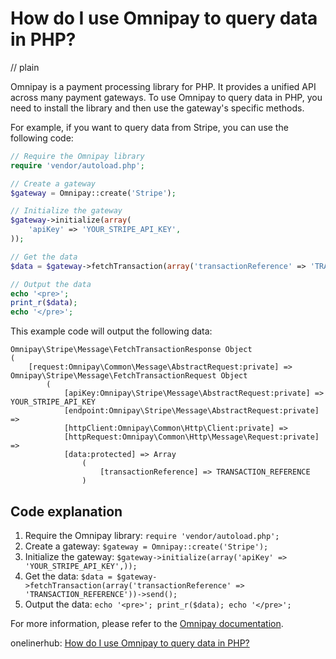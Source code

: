 # How do I use Omnipay to query data in PHP?
// plain

Omnipay is a payment processing library for PHP. It provides a unified API across many payment gateways. To use Omnipay to query data in PHP, you need to install the library and then use the gateway's specific methods.

For example, if you want to query data from Stripe, you can use the following code:
```php
// Require the Omnipay library
require 'vendor/autoload.php';

// Create a gateway
$gateway = Omnipay::create('Stripe');

// Initialize the gateway
$gateway->initialize(array(
    'apiKey' => 'YOUR_STRIPE_API_KEY',
));

// Get the data
$data = $gateway->fetchTransaction(array('transactionReference' => 'TRANSACTION_REFERENCE'))->send();

// Output the data
echo '<pre>';
print_r($data);
echo '</pre>';
```

This example code will output the following data:
```
Omnipay\Stripe\Message\FetchTransactionResponse Object
(
    [request:Omnipay\Common\Message\AbstractRequest:private] => Omnipay\Stripe\Message\FetchTransactionRequest Object
        (
            [apiKey:Omnipay\Stripe\Message\AbstractRequest:private] => YOUR_STRIPE_API_KEY
            [endpoint:Omnipay\Stripe\Message\AbstractRequest:private] =>
            [httpClient:Omnipay\Common\Http\Client:private] =>
            [httpRequest:Omnipay\Common\Http\Message\Request:private] =>
            [data:protected] => Array
                (
                    [transactionReference] => TRANSACTION_REFERENCE
                )

```

## Code explanation


1. Require the Omnipay library: `require 'vendor/autoload.php';`
2. Create a gateway: `$gateway = Omnipay::create('Stripe');`
3. Initialize the gateway: `$gateway->initialize(array('apiKey' => 'YOUR_STRIPE_API_KEY',));`
4. Get the data: `$data = $gateway->fetchTransaction(array('transactionReference' => 'TRANSACTION_REFERENCE'))->send();`
5. Output the data: `echo '<pre>'; print_r($data); echo '</pre>';`

For more information, please refer to the [Omnipay documentation](https://omnipay.thephpleague.com/).

onelinerhub: [How do I use Omnipay to query data in PHP?](https://onelinerhub.com/php-omnipay/how-do-i-use-omnipay-to-query-data-in-php)